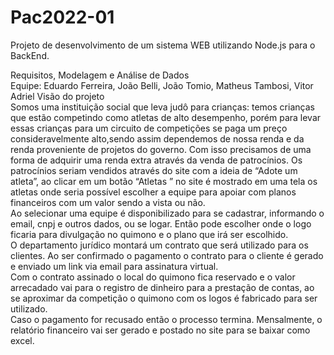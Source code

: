 # Pac2022-01

Projeto de desenvolvimento de um sistema WEB utilizando Node.js para o BackEnd.

Requisitos, Modelagem e Análise de Dados  
Equipe: Eduardo Ferreira, João Belli, João Tomio, Matheus Tambosi, Vitor Adriel
Visão do projeto  
Somos uma instituição social que leva judô para crianças: temos crianças que estão competindo como atletas de alto desempenho, porém para levar essas crianças para um circuito de competições se paga um preço consideravelmente alto,sendo assim dependemos de nossa renda e da renda proveniente de projetos do governo. Com isso  precisamos de uma forma de adquirir uma renda extra através da venda de patrocínios.
Os patrocínios seriam vendidos através do site com a ideia de “Adote um atleta”, ao clicar em um botão “Atletas ” no site é mostrado em uma tela os atletas onde seria possível escolher a equipe para apoiar com planos financeiros com um valor sendo a vista ou não.  
Ao selecionar uma equipe é disponibilizado para se cadastrar, informando o email, cnpj e outros dados, ou se logar. Então pode escolher onde o logo ficaria para divulgação no quimono e o plano que irá ser escolhido.  
O departamento jurídico montará um contrato que será utilizado para os clientes. Ao ser confirmado o pagamento o contrato para o cliente é gerado e enviado um link via email para assinatura virtual.  
Com o contrato assinado o local do quimono fica reservado e o valor arrecadado vai para o registro de dinheiro para a prestação de contas, ao se aproximar da competição o quimono com os logos é fabricado para ser utilizado.  
Caso o pagamento for recusado então o processo termina. 
Mensalmente, o relatório financeiro vai ser gerado e postado no site para se baixar como excel. 

